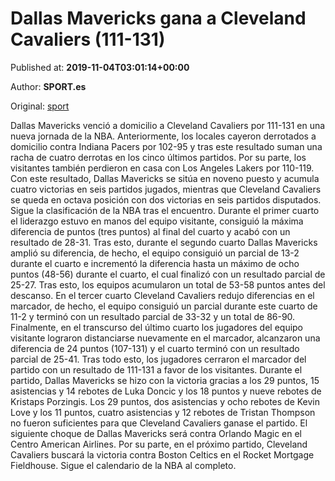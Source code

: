 
# Dallas Mavericks gana a Cleveland Cavaliers (111-131)

Published at: **2019-11-04T03:01:14+00:00**

Author: **SPORT.es**

Original: [sport](https://www.sport.es/es/noticias/nba/dallas-mavericks-gana-a-cleveland-cavaliers-111-131-7713461)

Dallas Mavericks venció a domicilio a Cleveland Cavaliers por 111-131 en una nueva jornada de la NBA. Anteriormente, los locales cayeron derrotados a domicilio contra Indiana Pacers por 102-95 y tras este resultado suman una racha de cuatro derrotas en los cinco últimos partidos. Por su parte, los visitantes también perdieron en casa con Los Angeles Lakers por 110-119. Con este resultado, Dallas Mavericks se sitúa en noveno puesto y acumula cuatro victorias en seis partidos jugados, mientras que Cleveland Cavaliers se queda en octava posición con dos victorias en seis partidos disputados. Sigue la clasificación de la NBA tras el encuentro.
Durante el primer cuarto el liderazgo estuvo en manos del equipo visitante, consiguió la máxima diferencia de puntos (tres puntos) al final del cuarto y acabó con un resultado de 28-31. Tras esto, durante el segundo cuarto Dallas Mavericks amplió su diferencia, de hecho, el equipo consiguió un parcial de 13-2 durante el cuarto e incrementó la diferencia hasta un máximo de ocho puntos (48-56) durante el cuarto, el cual finalizó con un resultado parcial de 25-27. Tras esto, los equipos acumularon un total de 53-58 puntos antes del descanso.
En el tercer cuarto Cleveland Cavaliers redujo diferencias en el marcador, de hecho, el equipo consiguió un parcial durante este cuarto de 11-2 y terminó con un resultado parcial de 33-32 y un total de 86-90. Finalmente, en el transcurso del último cuarto los jugadores del equipo visitante lograron distanciarse nuevamente en el marcador, alcanzaron una diferencia de 24 puntos (107-131) y el cuarto terminó con un resultado parcial de 25-41. Tras todo esto, los jugadores cerraron el marcador del partido con un resultado de 111-131 a favor de los visitantes.
Durante el partido, Dallas Mavericks se hizo con la victoria gracias a los 29 puntos, 15 asistencias y 14 rebotes de Luka Doncic y los 18 puntos y nueve rebotes de Kristaps Porzingis. Los 29 puntos, dos asistencias y ocho rebotes de Kevin Love y los 11 puntos, cuatro asistencias y 12 rebotes de Tristan Thompson no fueron suficientes para que Cleveland Cavaliers ganase el partido.
El siguiente choque de Dallas Mavericks será contra Orlando Magic en el Centro American Airlines. Por su parte, en el próximo partido, Cleveland Cavaliers buscará la victoria contra Boston Celtics en el Rocket Mortgage Fieldhouse. Sigue el calendario de la NBA al completo.
